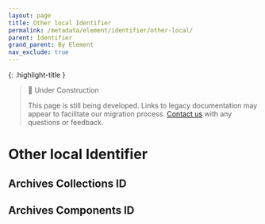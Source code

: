 ```yaml
---
layout: page
title: Other local Identifier
permalink: /metadata/element/identifier/other-local/
parent: Identifier
grand_parent: By Element
nav_exclude: true
---
```


{: .highlight-title }
> 🚧 Under Construction
>
> This page is still being developed. Links to legacy documentation may appear to facilitate our migration process. [Contact us](/metadata-documentation/contact/) with any questions or feedback.

# Other local Identifier

## Archives Collections ID

## Archives Components ID